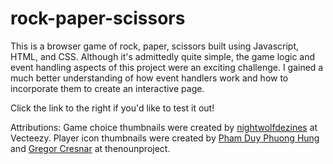 # rock-paper-scissors
This is a browser game of rock, paper, scissors built using Javascript, HTML, and CSS. Although it's admittedly quite simple, the game logic and event handling aspects of this project were an exciting challenge. I gained a much better understanding of how event handlers work and how to incorporate them to create an interactive page.

Click the link to the right if you'd like to test it out!


Attributions:
Game choice thumbnails were created by <a href="https://www.vecteezy.com/members/nightwolfdezines" target="_blank">nightwolfdezines</a> at Vecteezy.
Player icon thumbnails were created by <a href="https://thenounproject.com/duyhung7689/" target="_blank">Pham Duy Phuong Hung</a> and <a href="https://thenounproject.com/grega.cresnar/" target="_blank">Gregor Cresnar</a> at thenounproject.